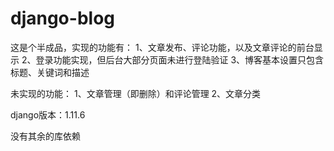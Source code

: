# django-blog
这是个半成品，实现的功能有：
1、文章发布、评论功能，以及文章评论的前台显示
2、登录功能实现，但后台大部分页面未进行登陆验证
3、博客基本设置只包含标题、关键词和描述

未实现的功能：
1、文章管理（即删除）和评论管理
2、文章分类

django版本：1.11.6

没有其余的库依赖
